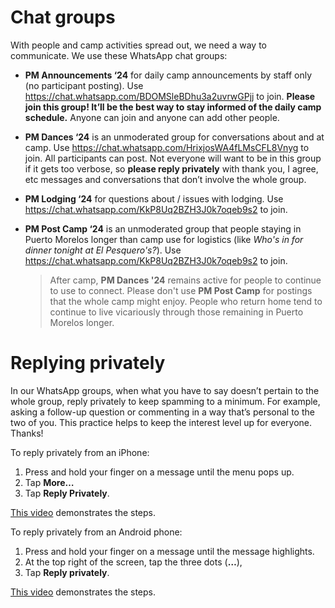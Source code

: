 # Chat groups

With people and camp activities spread out, we need a way to communicate. We use these WhatsApp chat groups:

- **PM Announcements ‘24** for daily camp announcements by staff only (no participant posting). Use https://chat.whatsapp.com/BDOMSleBDhu3a2uvrwGPjj to join. **Please join this group! It’ll be the best way to stay informed of the daily camp schedule.** Anyone can join and anyone can add other people.

- **PM Dances ‘24** is an unmoderated group for conversations about and at camp. Use https://chat.whatsapp.com/HrixjosWA4fLMsCFL8Vnyg to join. All participants can post. Not everyone will want to be in this group if it gets too verbose, so **please reply privately** with thank you, I agree, etc messages and conversations that don’t involve the whole group.

- **PM Lodging ‘24** for questions about / issues with lodging. Use https://chat.whatsapp.com/KkP8Uq2BZH3J0k7oqeb9s2 to join.

- **PM Post Camp ‘24** is an unmoderated group that people staying in Puerto Morelos longer than camp use for logistics (like _Who's in for dinner tonight at El Pesquero's?_). Use https://chat.whatsapp.com/KkP8Uq2BZH3J0k7oqeb9s2 to join.

  > After camp, **PM Dances '24** remains active for people to continue to use to connect. Please don't use **PM Post Camp** for postings that the whole camp might enjoy. People who return home tend to continue to live vicariously through those remaining in Puerto Morelos longer.  

# Replying privately

In our WhatsApp groups, when what you have to say doesn’t pertain to the whole group, reply privately to keep spamming to a minimum. For example, asking a follow-up question or commenting in a way that’s personal to the two of you. This practice helps to keep the interest level up for everyone. Thanks!

To reply privately from an iPhone:

1. Press and hold your finger on a message until the menu pops up.
2. Tap **More…**
3. Tap **Reply Privately**.

[This video](https://www.youtube.com/watch?v=i1_1doLloFg) demonstrates the steps.

To reply privately from an Android phone:

1. Press and hold your finger on a message until the message highlights.
2. At the top right of the screen, tap the three dots (**…**),
3. Tap **Reply privately**.

[This video](https://www.youtube.com/watch?v=C2t1LxDsae0) demonstrates the steps.
